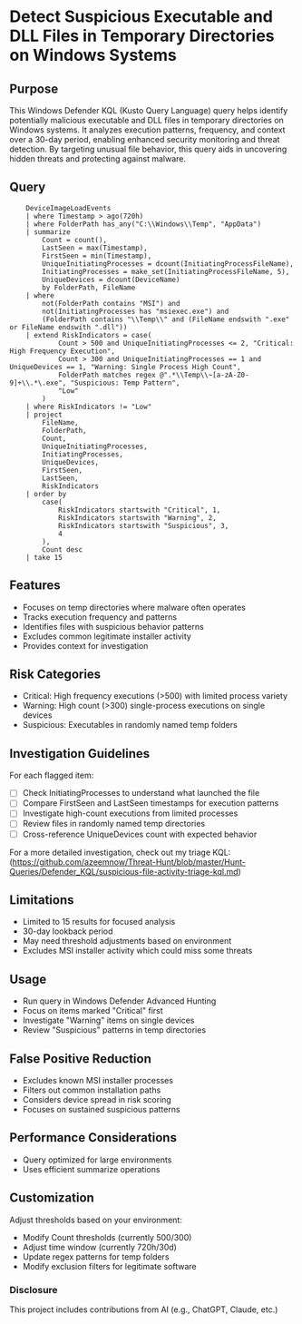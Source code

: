 # Detect Suspicious Executable and DLL Files in Temporary Directories on Windows Systems
## Purpose
This Windows Defender KQL (Kusto Query Language) query helps identify potentially malicious executable and DLL files in temporary directories on Windows systems. It analyzes execution patterns, frequency, and context over a 30-day period, enabling enhanced security monitoring and threat detection. By targeting unusual file behavior, this query aids in uncovering hidden threats and protecting against malware.
## Query
```kusto
    DeviceImageLoadEvents 
    | where Timestamp > ago(720h)
    | where FolderPath has_any("C:\\Windows\\Temp", "AppData") 
    | summarize 
        Count = count(),
        LastSeen = max(Timestamp),
        FirstSeen = min(Timestamp),
        UniqueInitiatingProcesses = dcount(InitiatingProcessFileName),
        InitiatingProcesses = make_set(InitiatingProcessFileName, 5),
        UniqueDevices = dcount(DeviceName)
        by FolderPath, FileName
    | where 
        not(FolderPath contains "MSI") and
        not(InitiatingProcesses has "msiexec.exe") and
        (FolderPath contains "\\Temp\\" and (FileName endswith ".exe" or FileName endswith ".dll"))
    | extend RiskIndicators = case(
            Count > 500 and UniqueInitiatingProcesses <= 2, "Critical: High Frequency Execution",
            Count > 300 and UniqueInitiatingProcesses == 1 and UniqueDevices == 1, "Warning: Single Process High Count",
            FolderPath matches regex @".*\\Temp\\~[a-zA-Z0-9]+\\.*\.exe", "Suspicious: Temp Pattern",
            "Low"
        )
    | where RiskIndicators != "Low"
    | project 
        FileName,
        FolderPath,
        Count,
        UniqueInitiatingProcesses,
        InitiatingProcesses,
        UniqueDevices,
        FirstSeen,
        LastSeen,
        RiskIndicators
    | order by 
        case(
            RiskIndicators startswith "Critical", 1,
            RiskIndicators startswith "Warning", 2,
            RiskIndicators startswith "Suspicious", 3,
            4
        ),
        Count desc
    | take 15
```
## Features

 -  Focuses on temp directories where malware often operates
-   Tracks execution frequency and patterns
-   Identifies files with suspicious behavior patterns
-   Excludes common legitimate installer activity
-   Provides context for investigation
## Risk Categories

- Critical: High frequency executions (>500) with limited process variety
- Warning: High count (>300) single-process executions on single devices
- Suspicious: Executables in randomly named temp folders
## Investigation Guidelines
For each flagged item:

 - [ ] Check InitiatingProcesses to understand what launched the file
 - [ ] Compare FirstSeen and LastSeen timestamps for execution patterns
 - [ ] Investigate high-count executions from limited processes
 - [ ] Review files in randomly named temp directories
 - [ ] Cross-reference UniqueDevices count with expected behavior

For a more detailed investigation, check out my triage KQL: (https://github.com/azeemnow/Threat-Hunt/blob/master/Hunt-Queries/Defender_KQL/suspicious-file-activity-triage-kql.md) 

## Limitations

- Limited to 15 results for focused analysis
- 30-day lookback period
- May need threshold adjustments based on environment
- Excludes MSI installer activity which could miss some threats

## Usage
- Run query in Windows Defender Advanced Hunting
- Focus on items marked "Critical" first
- Investigate "Warning" items on single devices
- Review "Suspicious" patterns in temp directories
## False Positive Reduction
- Excludes known MSI installer processes
- Filters out common installation paths
- Considers device spread in risk scoring
- Focuses on sustained suspicious patterns
## Performance Considerations
- Query optimized for large environments
- Uses efficient summarize operations
## Customization
Adjust thresholds based on your environment:
-   Modify Count thresholds (currently 500/300)
-   Adjust time window (currently 720h/30d)
-   Update regex patterns for temp folders
-   Modify exclusion filters for legitimate software
### Disclosure
This project includes contributions from AI (e.g., ChatGPT, Claude, etc.)
